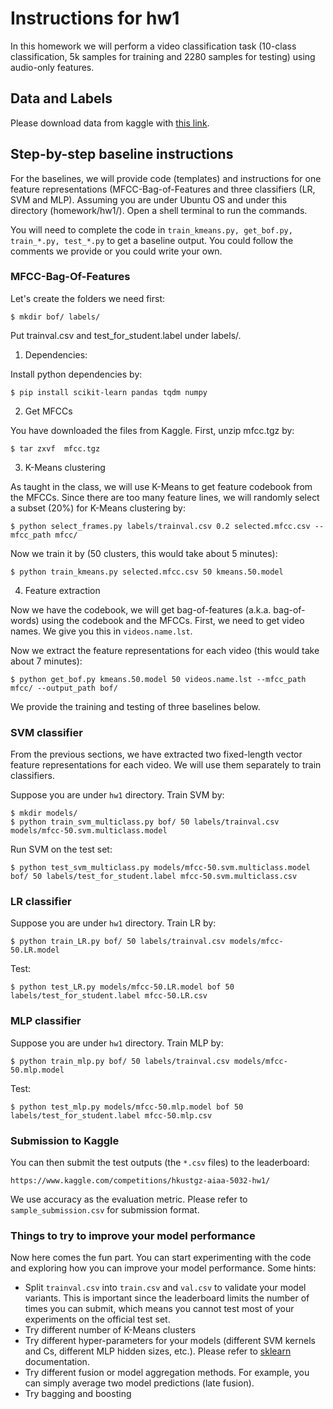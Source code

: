 # Instructions for hw1

In this homework we will perform a video classification task (10-class classification, 5k samples for training and 2280 samples for testing) using audio-only features.

## Data and Labels

Please download data from kaggle with [this link](https://www.kaggle.com/competitions/hkustgz-aiaa-5032-hw1-spring-2024/data).

## Step-by-step baseline instructions

For the baselines, we will provide code (templates) and instructions for one feature representations (MFCC-Bag-of-Features and three classifiers (LR, SVM and MLP). Assuming you are under Ubuntu OS and under this directory (homework/hw1/). Open a shell terminal to run the commands.

You will need to complete the code in `train_kmeans.py, get_bof.py, train_*.py, test_*.py` to get a baseline output.
You could follow the comments we provide or you could write your own.

### MFCC-Bag-Of-Features

Let's create the folders we need first:

```
$ mkdir bof/ labels/
```

Put trainval.csv and test_for_student.label under labels/.

1. Dependencies:  

Install python dependencies by:

```
$ pip install scikit-learn pandas tqdm numpy
```

2. Get MFCCs

You have downloaded the files from Kaggle. First, unzip mfcc.tgz by:

```
$ tar zxvf  mfcc.tgz
```

3. K-Means clustering

As taught in the class, we will use K-Means to get feature codebook from the MFCCs. Since there are too many feature lines, we will randomly select a subset (20%) for K-Means clustering by:

```
$ python select_frames.py labels/trainval.csv 0.2 selected.mfcc.csv --mfcc_path mfcc/
```

Now we train it by (50 clusters, this would take about 5 minutes):

```
$ python train_kmeans.py selected.mfcc.csv 50 kmeans.50.model
```

4. Feature extraction

Now we have the codebook, we will get bag-of-features (a.k.a. bag-of-words) using the codebook and the MFCCs. First, we need to get video names. We give you this in `videos.name.lst`.


Now we extract the feature representations for each video (this would take about 7 minutes):

```
$ python get_bof.py kmeans.50.model 50 videos.name.lst --mfcc_path mfcc/ --output_path bof/
```

<!-- Now you can follow [here](#svm-classifier) to train SVM classifiers or [MLP](#mlp-classifier) ones. -->
We provide the training and testing of three baselines below.

### SVM classifier

From the previous sections, we have extracted two fixed-length vector feature representations for each video. We will use them separately to train classifiers.

Suppose you are under `hw1` directory. Train SVM by:

```
$ mkdir models/
$ python train_svm_multiclass.py bof/ 50 labels/trainval.csv models/mfcc-50.svm.multiclass.model
```

Run SVM on the test set:

```
$ python test_svm_multiclass.py models/mfcc-50.svm.multiclass.model bof/ 50 labels/test_for_student.label mfcc-50.svm.multiclass.csv
```



### LR classifier

Suppose you are under `hw1` directory. Train LR by:

```
$ python train_LR.py bof/ 50 labels/trainval.csv models/mfcc-50.LR.model
```

Test:

```
$ python test_LR.py models/mfcc-50.LR.model bof 50 labels/test_for_student.label mfcc-50.LR.csv
```

### MLP classifier

Suppose you are under `hw1` directory. Train MLP by:

```
$ python train_mlp.py bof/ 50 labels/trainval.csv models/mfcc-50.mlp.model
```

Test:

```
$ python test_mlp.py models/mfcc-50.mlp.model bof 50 labels/test_for_student.label mfcc-50.mlp.csv
```


### Submission to Kaggle

You can then submit the test outputs (the `*.csv` files) to the leaderboard:

```
https://www.kaggle.com/competitions/hkustgz-aiaa-5032-hw1/
```

We use accuracy as the evaluation metric. Please refer to `sample_submission.csv` for submission format.

### Things to try to improve your model performance

Now here comes the fun part. You can start experimenting with the code and exploring how you can improve your model performance. Some hints:

+ Split `trainval.csv` into `train.csv` and `val.csv` to validate your model variants. This is important since the leaderboard limits the number of times you can submit, which means you cannot test most of your experiments on the official test set.
+ Try different number of K-Means clusters
+ Try different hyper-parameters for your models (different SVM kernels and Cs, different MLP hidden sizes, etc.). Please refer to [sklearn](https://scikit-learn.org/stable/modules/generated/sklearn.neural_network.MLPClassifier.html#sklearn.neural_network.MLPClassifier) documentation.
+ Try different fusion or model aggregation methods. For example, you can simply average two model predictions (late fusion).
+ Try bagging and boosting

